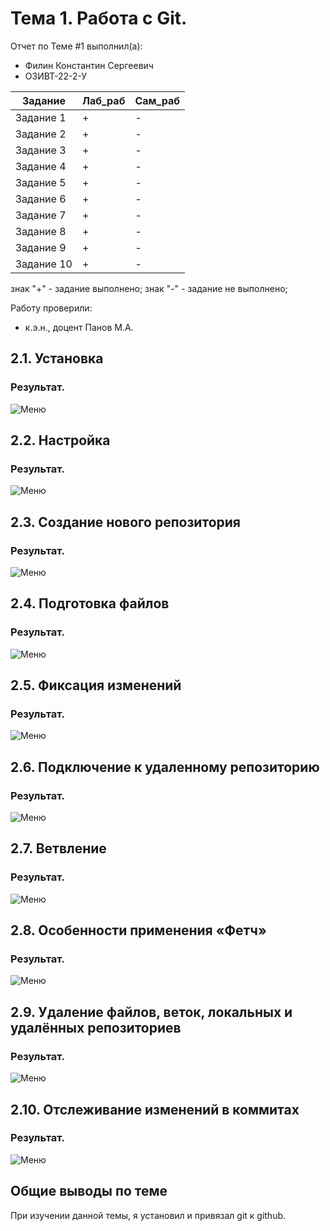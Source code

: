# Тема 1. Работа с Git.
Отчет по Теме #1 выполнил(а):
- Филин Константин Сергеевич
- ОЗИВТ-22-2-У

| Задание | Лаб_раб | Сам_раб |
| ------ | ------ | ------ |
| Задание 1 | + | - |
| Задание 2 | + | - |
| Задание 3 | + | - |
| Задание 4 | + | - |
| Задание 5 | + | - |
| Задание 6 | + | - |
| Задание 7 | + | - |
| Задание 8 | + | - |
| Задание 9 | + | - |
| Задание 10 | + | - |

знак "+" - задание выполнено; знак "-" - задание не выполнено;

Работу проверили:
- к.э.н., доцент Панов М.А.

## 2.1.	Установка

### Результат.
![Меню](https://github.com/hesqa/main/blob/Theme_1/pic/1.png)

## 2.2.	Настройка

### Результат.
![Меню](https://github.com/hesqa/main/blob/Theme_1/pic/2.png)

## 2.3.	Создание нового репозитория

### Результат.
![Меню](https://github.com/hesqa/main/blob/Theme_1/pic/3.png)

  
## 2.4.	Подготовка файлов

### Результат.
![Меню](https://github.com/hesqa/main/blob/Theme_1/pic/4.png)


## 2.5.	Фиксация изменений

### Результат.
![Меню](https://github.com/hesqa/main/blob/Theme_1/pic/5.png)


## 2.6.	Подключение к удаленному репозиторию

### Результат.
![Меню](https://github.com/hesqa/main/blob/Theme_1/pic/6.png)


## 2.7.	Ветвление

### Результат.
![Меню](https://github.com/hesqa/main/blob/Theme_1/pic/7.png)


## 2.8.	Особенности применения «Фетч»

### Результат.
![Меню](https://github.com/hesqa/main/blob/Theme_1/pic/8.png)


## 2.9.	Удаление файлов, веток, локальных и удалённых репозиториев

### Результат.
![Меню](https://github.com/hesqa/main/blob/Theme_1/pic/9.png)

## 2.10.	Отслеживание изменений в коммитах

### Результат.
![Меню](https://github.com/hesqa/main/blob/Theme_1/pic/10.png)

## Общие выводы по теме
При изучении данной темы, я установил и привязал git к github.
